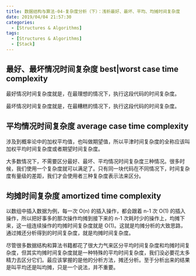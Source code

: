 ```yaml
---
title: 数据结构与算法-04-复杂度分析（下）：浅析最好、最坏、平均、均摊时间复杂度
date: 2019/04/04 21:57:30
categories:
  - [Structures & Algorithms]
tags:
  - [Structures & Algorithms]
  - [Stack]
---
```


## 最好、最坏情况时间复杂度 best|worst case time complexity

最好情况时间复杂度就是，在最理想的情况下，执行这段代码的时间复杂度。

最坏情况时间复杂度就是，在最糟糕的情况下，执行这段代码的时间复杂度。

<!-- more -->

## 平均情况时间复杂度 average case time complexity

涉及到概率论中的加权平均值，也叫做期望值，所以平津时间复杂度的全称应该叫加权平均时间复杂度或者期望时间复杂度。

大多数情况下，不需要区分最好、最坏、平均情况时间复杂度三种情况。很多时候，我们使用一个复杂度就可以满足了。只有同一块代码在不同情况下，时间复杂度有量级的差距，我们才会使用者三种复杂度表示法来区分。

## 均摊时间复杂度 amortized time complexity

以数组中插入数据为例，每一次 O(n) 的插入操作，都会跟着 n-1 次 O(1) 的插入操作，所以把好事多的那次操作均摊到接下来的 n-1 次耗时少的操作上，均摊下来，这一组连续操作的均摊时间复杂度就是 O(1)。这就是均摊分析的大致思路，通过摊还分析得到的时间复杂度，就是均摊时间复杂度。

尽管很多数据结构和算法书籍都花了很大力气来区分平均时间复杂度和均摊时间复杂度，但其实均摊时间复杂度就是一种特殊的平均时间复杂度，我们没必要花太多精力去区分它们。最应该掌握的是他的分析方法，摊还分析。至于分析出来的结果是叫平均还是叫均摊，只是一个说法，并不重要。


